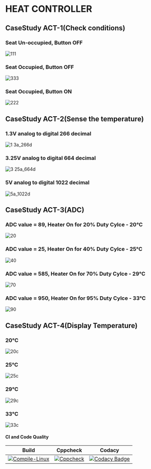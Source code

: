# HEAT CONTROLLER

## CaseStudy ACT-1(Check conditions)
### Seat Un-occupied, Button OFF
![111](https://user-images.githubusercontent.com/81015406/116058768-c9c2df80-a69d-11eb-8467-5bbb4767d901.JPG)
### Seat Occupied, Button OFF
![333](https://user-images.githubusercontent.com/81015406/116058809-d7786500-a69d-11eb-9792-60fddee82437.JPG)
### Seat Occupied, Button ON
![222](https://user-images.githubusercontent.com/81015406/116058830-dc3d1900-a69d-11eb-8aa4-a764cc1a5999.JPG)

## CaseStudy ACT-2(Sense the temperature)
### 1.3V analog to digital 266 decimal
![1 3a_266d](https://user-images.githubusercontent.com/81015406/116377909-43d69e00-a82f-11eb-908b-cea18d6e3520.JPG)
### 3.25V analog to digital 664 decimal
![3 25a_664d](https://user-images.githubusercontent.com/81015406/116377904-43d69e00-a82f-11eb-959d-1fba9db9db3d.JPG)
### 5V analog to digital 1022 decimal
![5a_1022d](https://user-images.githubusercontent.com/81015406/116377895-42a57100-a82f-11eb-97ae-95e4983746bb.JPG)

## CaseStudy ACT-3(ADC)
### ADC value = 89, Heater On for 20% Duty Cylce - 20°C
![20](https://user-images.githubusercontent.com/81015406/116376127-957e2900-a82d-11eb-84c0-dcd6216ed61e.JPG)
### ADC value = 25, Heater On for 40% Duty Cylce - 25°C
![40](https://user-images.githubusercontent.com/81015406/116376133-96af5600-a82d-11eb-9c69-84105e65b507.JPG)
### ADC value = 585, Heater On for 70% Duty Cylce - 29°C
![70](https://user-images.githubusercontent.com/81015406/116376136-9747ec80-a82d-11eb-9167-6a35c9fc0c24.JPG)
### ADC value = 950, Heater On for 95% Duty Cylce - 33°C
![90](https://user-images.githubusercontent.com/81015406/116376139-9747ec80-a82d-11eb-8ce3-15a7a4af6475.JPG)

## CaseStudy ACT-4(Display Temperature)
### 20°C 
![20c](https://user-images.githubusercontent.com/81015406/116543659-c3399f80-a90b-11eb-8e12-5415b695d137.JPG)
### 25°C 
![25c](https://user-images.githubusercontent.com/81015406/116543662-c46acc80-a90b-11eb-9f5f-3dc4ea683619.JPG)
### 29°C 
![29c](https://user-images.githubusercontent.com/81015406/116543664-c46acc80-a90b-11eb-8759-006d7e624145.JPG)
### 33°C 
![33c](https://user-images.githubusercontent.com/81015406/116543666-c5036300-a90b-11eb-86ac-f0a7e3f64113.JPG)



#### CI and Code Quality
|Build|Cppcheck|Codacy|
|:--:|:--:|:--:|
[![Compile-Linux](https://github.com/prat7562/Prat_CaseStudy/actions/workflows/Compile-Linux.yml/badge.svg)](https://github.com/prat7562/Prat_CaseStudy/actions/workflows/Compile-Linux.yml)|[![Cppcheck](https://github.com/prat7562/Prat_CaseStudy/actions/workflows/Cppcheck.yml/badge.svg)](https://github.com/prat7562/Prat_CaseStudy/actions/workflows/Cppcheck.yml)|[![Codacy Badge](https://app.codacy.com/project/badge/Grade/96e7537a41184936bac1efd9c2277903)](https://www.codacy.com/gh/prat7562/Prat_CaseStudy/dashboard?utm_source=github.com&amp;utm_medium=referral&amp;utm_content=prat7562/Prat_CaseStudy&amp;utm_campaign=Badge_Grade)|
